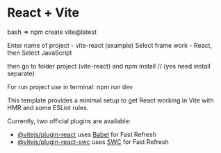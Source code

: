 # React + Vite

bash => npm create vite@latest

Enter name of project  - vite-react (example)
Select frame work - React, then
Select JavaScript 

then go to folder project (vite-react) and 
npm install   // (yes need install separate)

For run project use in terminal: npm run dev

This template provides a minimal setup to get React working in Vite with HMR and some ESLint rules.

Currently, two official plugins are available:

- [@vitejs/plugin-react](https://github.com/vitejs/vite-plugin-react/blob/main/packages/plugin-react/README.md) uses [Babel](https://babeljs.io/) for Fast Refresh
- [@vitejs/plugin-react-swc](https://github.com/vitejs/vite-plugin-react-swc) uses [SWC](https://swc.rs/) for Fast Refresh
  
